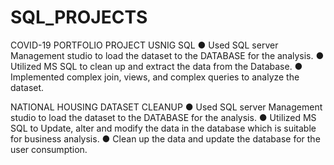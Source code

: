 # SQL_PROJECTS

COVID-19 PORTFOLIO PROJECT USNIG SQL
●	  Used SQL server Management studio to load the dataset to the DATABASE for the analysis.
●  	Utilized MS SQL to clean up and extract the data from the Database.
●	  Implemented complex join, views, and complex queries to analyze the dataset.

NATIONAL HOUSING DATASET CLEANUP 
●  	Used SQL server Management studio to load the dataset to the DATABASE for the analysis.
●	  Utilized MS SQL to Update, alter and modify the data in the database which is suitable for business analysis.
●	  Clean up the data and update the database for the user consumption.

